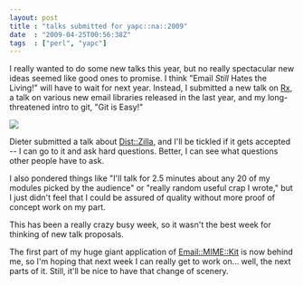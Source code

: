 ```yaml
---
layout: post
title : "talks submitted for yapc::na::2009"
date  : "2009-04-25T00:56:38Z"
tags  : ["perl", "yapc"]
---
```

I really wanted to do some new talks this year, but no really spectacular new
ideas seemed like good ones to promise.  I think "Email *Still* Hates the
Living!" will have to wait for next year.  Instead, I submitted a new talk on
[Rx](http://rjbs.manxome.org/rx), a talk on various new email libraries
released in the last year, and my long-threatened intro to git, "Git is Easy!"

<img src='http://farm4.static.flickr.com/3626/3319250417_8fb047ab18.jpg' />

Dieter submitted a talk about
[Dist::Zilla](http://search.cpan.org/dist/Dist-Zilla), and I'll be tickled if
it gets accepted -- I can go to it and ask hard questions.  Better, I can see
what questions other people have to ask.

I also pondered things like "I'll talk for 2.5 minutes about any 20 of my
modules picked by the audience" or "really random useful crap I wrote," but I
just didn't feel that I could be assured of quality without more proof of
concept work on my part.

This has been a really crazy busy week, so it wasn't the best week for thinking
of new talk proposals.

The first part of my huge giant application of
[Email::MIME::Kit](http://search.cpan.org/dist/Email-MIME-Kit) is now behind
me, so I'm hoping that next week I can really get to work on... well, the next
parts of it.  Still, it'll be nice to have that change of scenery.

